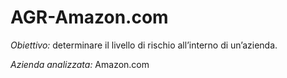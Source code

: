 # AGR-Amazon.com

*Obiettivo:* determinare il livello di rischio all’interno di un’azienda. <br>

*Azienda analizzata:* Amazon.com
